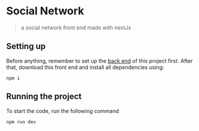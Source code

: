 # Social Network

> a social network front end made with nextJs

## Setting up

Before anything, remember to set up the [back end](https://github.com/duanzin/social_network-back) of this project first. After that, download this front end and install all dependencies using:
```
npm i
```
## Running the project

To start the code, run the following command

```
npm run dev
```

